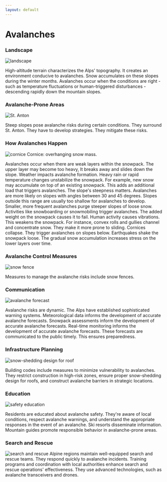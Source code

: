 ```yaml
---
layout: default
---
```

# Avalanches

### Landscape
![landscape](https://cdn.outsideonline.com/wp-content/uploads/2022/01/avalanche-mountain-landscape_s.jpg?crop=1:1&width=300&enable=upscale)

High-altitude terrain characterizes the Alps' topography. It creates an environment conducive to avalanches. Snow accumulates on these slopes during the winter months. Avalanches occur when the conditions are right - such as temperature fluctuations or human-triggered disturbances - descending rapidly down the mountain slopes.

### Avalanche-Prone Areas
![St. Anton](https://www.igluski.com/blog/image.axd?picture=/St%20Anton/skiing-in-st-anton.jpg)

Steep slopes pose avalanche risks during certain conditions. They surround St. Anton. They have to develop strategies. They mitigate these risks.

### How Avalanches Happen
![cornice](https://upload.wikimedia.org/wikipedia/commons/5/52/Snow_cornice.jpg)
Cornice: overhanging snow mass.

Avalanches occur when there are weak layers within the snowpack. The upper layer may become too heavy, It breaks away and slides down the slope. Weather impacts avalanche formation. Heavy rain or rapid temperature changes unstabilize the snowpack. For example, new snow may accumulate on top of an existing snowpack. This adds an additional load that triggers avalanches. The slope's steepness matters. Avalanches are more likely on slopes with angles between 30 and 45 degrees. Slopes outside this range are usually too shallow for avalanches to develop. Smaller, more frequent avalanches purge steeper slopes of loose snow. Activities like snowboarding or snowmobiling trigger avalanches. The added weight on the snowpack causes it to fail. Human activity causes vibrations. This weakens the snowpack. For instance, convex rolls and gullies channel and concentrate snow. They make it more prone to sliding. Cornices collapse. They trigger avalanches on slopes below. Earthquakes shake the snowpack loose. The gradual snow accumulation increases stress on the lower layers over time.

### Avalanche Control Measures
![snow fence](https://upload.wikimedia.org/wikipedia/commons/7/79/Kitzsteinhorn_%283.203_m_n.p.m%29_-widok_ze_schroniska_na_wysoko%C5%9Bci_3029_m_n.p.m_-_panoramio.jpg)

Measures to manage the avalanche risks include snow fences.

### Communication
![avalanche forecast](https://ifalp.org/wp-content/uploads/2023/02/2023-02-04-Lawinenlage-Alpenraum.jpg)

Avalanche risks are dynamic. The Alps have established sophisticated warning systems. Meteorological data informs the development of accurate avalanche forecasts. Snowpack assessments inform the development of accurate avalanche forecasts. Real-time monitoring informs the development of accurate avalanche forecasts. These forecasts are communicated to the public timely. This ensures preparedness.

### Infrastructure Planning
![snow-shedding design for roof](https://149795177.v2.pressablecdn.com/wp-content/uploads/2023/07/PD30-FreedomGray_MetlShingle_Church_Gillespie_IMG_7526.jpg)

Building codes include measures to minimize vulnerability to avalanches. They restrict construction in high-risk zones, ensure proper snow-shedding design for roofs, and construct avalanche barriers in strategic locations.

### Education
![safety education](https://www.newhampshireclimbing.com/wp-content/uploads/2021-AIARE-1-manual-1280sq.jpg)

Residents are educated about avalanche safety. They're aware of local conditions, respect avalanche warnings, and understand the appropriate responses in the event of an avalanche. Ski resorts disseminate information. Mountain guides promote responsible behavior in avalanche-prone areas.

### Search and Rescue
![search and rescue](https://s3.amazonaws.com/cdn-origin-etr.akc.org/wp-content/uploads/2022/03/09131134/SShelesky_AvyDogs-66.jpg)
Alpine regions maintain well-equipped search and rescue teams. They respond quickly to avalanche incidents. Training programs and coordination with local authorities enhance search and rescue operations' effectiveness. They use advanced technologies, such as avalanche transceivers and drones.